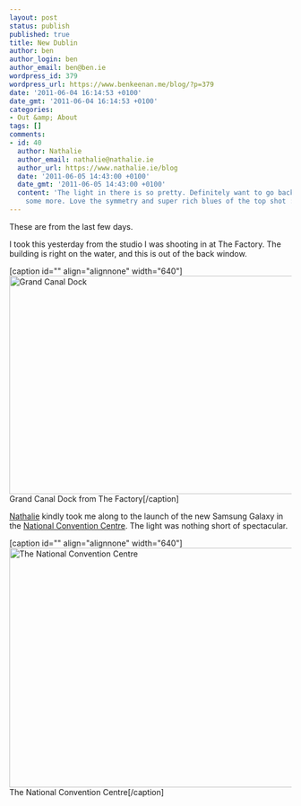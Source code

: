 ```yaml
---
layout: post
status: publish
published: true
title: New Dublin
author: ben
author_login: ben
author_email: ben@ben.ie
wordpress_id: 379
wordpress_url: https://www.benkeenan.me/blog/?p=379
date: '2011-06-04 16:14:53 +0100'
date_gmt: '2011-06-04 16:14:53 +0100'
categories:
- Out &amp; About
tags: []
comments:
- id: 40
  author: Nathalie
  author_email: nathalie@nathalie.ie
  author_url: https://www.nathalie.ie/blog
  date: '2011-06-05 14:43:00 +0100'
  date_gmt: '2011-06-05 14:43:00 +0100'
  content: 'The light in there is so pretty. Definitely want to go back and shoot
    some more. Love the symmetry and super rich blues of the top shot :) '
---
```

<p style="text-align: left;">These are from the last few days.</p>
<p style="text-align: left;">I took this yesterday from the studio I was shooting in at The Factory. The building is right on the water, and this is out of the back window.</p>
<p>[caption id="" align="alignnone" width="640"]<img src="https://farm6.static.flickr.com/5238/5796453083_a3a94691b5_z.jpg" alt="Grand Canal Dock" width="640" height="389" /> Grand Canal Dock from The Factory[/caption]</p>
<p style="text-align: left;"><a href="https://www.nathalie.ie/blog" target="_blank">Nathalie</a> kindly took me along to the launch of the new Samsung Galaxy in the <a href="https://www.theccd.ie/" target="_blank">National Convention Centre</a>. The light was nothing short of spectacular.</p>
<p>[caption id="" align="alignnone" width="640"]<img src="https://farm4.static.flickr.com/3648/5783592029_64101b0fee_z.jpg" alt="The National Convention Centre" width="640" height="427" /> The National Convention Centre[/caption]</p>
